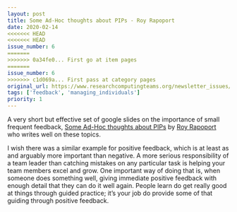 ```yaml
---
layout: post
title: Some Ad-Hoc thoughts about PIPs - Roy Rapoport
date: 2020-02-14
<<<<<<< HEAD
<<<<<<< HEAD
issue_number: 6
=======
>>>>>>> 0a34fe0... First go at item pages
=======
issue_number: 6
>>>>>>> c1d069a... First pass at category pages
original_url: https://www.researchcomputingteams.org/newsletter_issues/0006
tags: ['feedback', 'managing_individuals']
priority: 1
---
```


<!-- markdownlint-disable MD033 -->
<!-- markdownlint-disable MD041 -->
<!-- markdownlint-disable MD049 -->

A very short but effective set of google slides on the importance of small frequent feedback, [Some Ad-Hoc thoughts about PIPs](https://docs.google.com/presentation/d/1OEmntzaCKcMhcDySRlFfxG-phrqCM2imJNwqQxftefQ) by  [Roy Rapoport](https://medium.com/@royrapoport) who writes well on these topics.  

I wish there was a similar example for positive feedback, which is at least as and arguably more important than negative. A more serious responsibility of a team leader than catching mistakes on any particular task is helping your team members excel and grow.  One important way of doing that is, when someone does something well, giving immediate positive feedback with enough detail that they can do it well again.  People learn do get really good at things through guided practice; it’s your job do provide some of that guiding through positive feedback.
